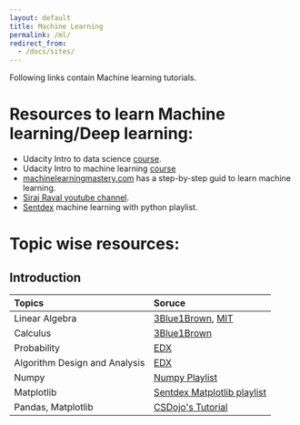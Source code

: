 ```yaml
---
layout: default
title: Machine Learning
permalink: /ml/
redirect_from:
  - /docs/sites/
---
```

Following links contain Machine learning tutorials.

# Resources to learn Machine learning/Deep learning:

*  Udacity Intro to data science [course](https://in.udacity.com/course/intro-to-data-science--ud359).
*  Udacity Intro to machine learning [course](https://in.udacity.com/course/intro-to-machine-learning--ud120-india)
*  [machinelearningmastery.com](https://machinelearningmastery.com/start-here/) has a step-by-step guid to learn machine learning.
*  [Siraj Raval youtube channel](https://www.youtube.com/channel/UCWN3xxRkmTPmbKwht9FuE5A).
*  [Sentdex](https://www.youtube.com/playlist?list=PLQVvvaa0QuDfKTOs3Keq_kaG2P55YRn5v) machine learning with python playlist.

# Topic wise resources:
## Introduction

| Topics       | Soruce           |
|:-------------|:-----------------|
| Linear Algebra | [3Blue1Brown](https://www.youtube.com/watch?v=kjBOesZCoqc&index=1&list=PLZHQObOWTQDPD3MizzM2xVFitgF8hE_ab), [MIT](https://ocw.mit.edu/courses/mathematics/18-06-linear-algebra-spring-2010/) |
| Calculus | [3Blue1Brown](https://www.youtube.com/playlist?list=PLZHQObOWTQDMsr9K-rj53DwVRMYO3t5Yr) |
| Probability | [EDX](https://www.edx.org/course/introduction-probability-science-mitx-6-041x-2) |
| Algorithm Design and Analysis | [EDX](https://www.edx.org/course/algorithm-design-analysis-pennx-sd3x) |
| Numpy         | [Numpy Playlist](https://www.youtube.com/watch?v=BrZ5OoYzfN8&index=3&list=PLxgDUj5eygKmlhteKFiXIIhdqmdD2TwVM) |
| Matplotlib    | [Sentdex Matplotlib playlist](https://www.youtube.com/watch?v=q7Bo_J8x_dw&list=PLQVvvaa0QuDfefDfXb9Yf0la1fPDKluPF) |
| Pandas, Matplotlib | [CSDojo's Tutorial](https://www.youtube.com/watch?v=a9UrKTVEeZA) |

